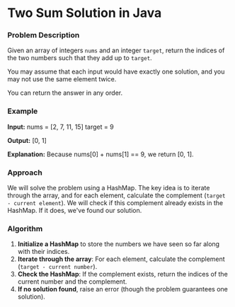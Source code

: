 # Two Sum Solution in Java

### Problem Description

Given an array of integers `nums` and an integer `target`, return the indices of the two numbers such that they add up to `target`.

You may assume that each input would have exactly one solution, and you may not use the same element twice.

You can return the answer in any order.

### Example
**Input:** nums = [2, 7, 11, 15] target = 9

**Output:** [0, 1]

**Explanation:** Because nums[0] + nums[1] == 9, we return [0, 1].

### Approach

We will solve the problem using a HashMap. The key idea is to iterate through the array, and for each element, calculate the complement (`target - current element`). We will check if this complement already exists in the HashMap. If it does, we've found our solution.

### Algorithm

1. **Initialize a HashMap** to store the numbers we have seen so far along with their indices.
2. **Iterate through the array**: For each element, calculate the complement (`target - current number`).
3. **Check the HashMap**: If the complement exists, return the indices of the current number and the complement.
4. **If no solution found**, raise an error (though the problem guarantees one solution).
